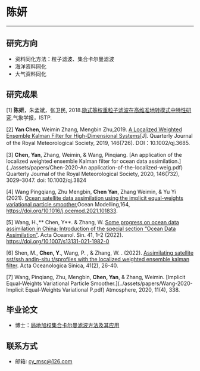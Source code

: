 # 陈妍
---

## 研究方向
* 资料同化方法：粒子滤波、集合卡尔曼滤波
* 海洋资料同化
* 大气资料同化

## 研究成果
[1] **陈妍**，朱孟斌，张卫民, 2018.[隐式等权重粒子滤波在高维准地转模式中特性研究](http://www.cmsjournal.net/qxxb_cn/ch/reader/create_pdf.aspx?file_no=2017090&flag=1&journal_id=qxxb_cn&year_id=2018).气象学报，ISTP.

[2] **Yan Chen**, Weimin Zhang, Mengbin Zhu,2019. [A Localized Weighted Ensemble Kalman Filter for High-Dimensional Systems](../assets/papers/A-Localized-Weighted-Ensemble-Kalman-_Filter-for-High-Dimensional-Systems.pdf)[J].  Quarterly Journal of the Royal Meteorological Society, 2019, 146(726). DOI：10.1002/qj.3685.

[3] **Chen, Yan**, Zhang, Weimin, & Wang, Pinqiang. [An application of the localized weighted ensemble Kalman filter for ocean data assimilation.](../assets/papers/Chen-2020-An application-of-the-localized-weig.pdf)  Quarterly Journal of the Royal Meteorological Society, 2020, 146(732), 3029–3047. doi: 10.1002/qj.3824

[4] Wang Pingqiang, Zhu Mengbin, **Chen Yan**, Zhang Weimin, & Yu Yi (2021). [Ocean satellite data assimilation using the implicit equal-weights variational particle smoother](../assets/papers/Wangpq-2021-Ocean+satellite+data+assimilation+us.pdf),Ocean Modelling,164, https://doi.org/10.1016/j.ocemod.2021.101833.

[5] Wang, H.,** Chen, Y**. & Zhang, W. [Some progress on ocean data assimilation in China: Introduction of the special section “Ocean Data Assimilation”](/assets/papers/Wanghz-2022-Some+progress+on+ocean+data+assimilation+in+China.pdf). Acta Oceanol. Sin. 41, 1–2 (2022). https://doi.org/10.1007/s13131-021-1982-0

[6] Shen, M., **Chen, Y**., Wang, P. , & Zhang, W. . (2022). [Assimilating satellite sst/ssh andin-situ t/sprofiles with the localized weighted ensemble kalman filter](../assets/papers/Shen-2022-Assimilation+Satellite+SSTSSH+and+in-situ+TS+Profiles.pdf). Acta Oceanologica Sinica, 41(2), 26-40.

[7] Wang, Pinqiang, Zhu, Mengbin, **Chen, Yan**, & Zhang, Weimin. [Implicit Equal-Weights Variational Particle Smoother.](../assets/papers/Wang-2020-Implicit Equal-Weights Variational P.pdf)  Atmosphere, 2020, 11(4), 338.


## 毕业论文
* 博士：[局地加权集合卡尔曼滤波方法及其应用](../assets/dissertations/陈妍-局地加权集合卡尔曼滤波方法及其应用.pdf)


## 联系方式
* 邮箱: cy_msc@126.com
